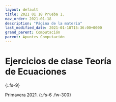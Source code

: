 ```yaml
---
layout: default
title: 2021 01 18 Prueba 1.
nav_order: 2021-01-18
description: "Página de la materia"
last_modified_date: 2021-01-18T15:36:00+0000
grand_parent: Computación
parent: Apuntes Computación
---
```


# Ejercicios de clase Teoría de&nbsp;<span class="deg-sitio deg-sitio-texto">Ecuaciones</span>
{:.fs-9}

Primavera 2021.
{:.fs-6 .fw-300}
